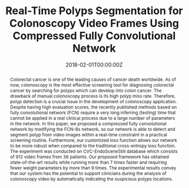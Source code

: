 ---
title: "Real-Time Polyps Segmentation for Colonoscopy Video Frames Using Compressed Fully Convolutional Network"
authors:
- I. Wichakam
- admin
- C. Udomcharoenchaikit
- P. Vateekul

date: "2018-02-01T00:00:00Z"
doi: ""

author_notes:
- ""
- ""
- ""
- ""
- ""
- ""
- ""
- ""

# Schedule page publish date (NOT publication's date).
publishDate: "2018-02-01T00:00:00Z"

# Publication type.
# Legend: 0 = Uncategorized; 1 = Conference paper; 2 = Journal article;
# 3 = Preprint / Working Paper; 4 = Report; 5 = Book; 6 = Book section;
# 7 = Thesis; 8 = Patent
publication_types: ["1"]

# Publication name and optional abbreviated publication name.
publication: In *International Conference on Multimedia Modeling* **MMM 2018**
publication_short: In *International Conference on Multimedia Modeling* **MMM 2018**

abstract: Colorectal cancer is one of the leading causes of cancer death worldwide. As of now, colonoscopy is the most effective screening tool for diagnosing colorectal cancer by searching for polyps which can develop into colon cancer. The drawback of manual colonoscopy process is its high polyp miss rate. Therefore, polyp detection is a crucial issue in the development of colonoscopy application. Despite having high evaluation scores, the recently published methods based on fully convolutional network (FCN) require a very long inferring (testing) time that cannot be applied in a real clinical process due to a large number of parameters in the network. In this paper, we proposed a compressed fully convolutional network by modifying the FCN-8s network, so our network is able to detect and segment polyp from video images within a real-time constraint in a practical screening routine. Furthermore, our customized loss function allows our network to be more robust when compared to the traditional cross-entropy loss function. The experiment was conducted on CVC-EndoSceneStill database which consists of 912 video frames from 36 patients. Our proposed framework has obtained state-of-the-art results while running more than 7 times faster and requiring fewer weight parameters by more than 9 times. The experimental results convey that our system has the potential to support clinicians during the analysis of colonoscopy video by automatically indicating the suspicious polyps locations.

# Summary. An optional shortened abstract.
summary: Colorectal cancer is one of the leading causes of cancer death worldwide. As of now, colonoscopy is the most effective screening tool for diagnosing colorectal cancer by searching for polyps which can develop into colon cancer. The drawback of manual colonoscopy process is its high polyp miss rate. Therefore, polyp detection is a crucial issue in the development of colonoscopy application. Despite having high evaluation scores, the recently published methods based on fully convolutional network (FCN) require a very long inferring (testing) time that cannot be applied in a real clinical process due to a large number of parameters in the network. In this paper, we proposed a compressed fully convolutional network by modifying the FCN-8s network, so our network is able to detect and segment polyp from video images within a real-time constraint in a practical screening routine. Furthermore, our customized loss function allows our network to be more robust when compared to the traditional cross-entropy loss function. The experiment was conducted on CVC-EndoSceneStill database which consists of 912 video frames from 36 patients. Our proposed framework has obtained state-of-the-art results while running more than 7 times faster and requiring fewer weight parameters by more than 9 times. The experimental results convey that our system has the potential to support clinicians during the analysis of colonoscopy video by automatically indicating the suspicious polyps locations.

tags:
- Colorectal Cancer
- Fully Convolutional Network
- CVC-EndoSceneStill
- Colonoscopy Video

featured: true

links:
# - name: Videos
#   url: https://www.youtube.com/channel/UCNzeAAPyZaX4EDr720q5msg
# - name: ICML talk
#   url: https://www.facebook.com/watch/live/?v=355035025132741&ref=watch_permalink
# - name: IEEE Spectrum article
#   url: https://spectrum.ieee.org/tech-talk/computing/software/deepmind-teaches-ai-teamwork
# - name: ACM
#   url: https://dl.acm.org/doi/10.1007/978-3-031-51023-6_3
# - name: ArXiv
#   url: https://arxiv.org/pdf/2305.04743
url_pdf: https://link.springer.com/chapter/10.1007/978-3-319-73603-7_32
url_code: https://github.com/kaopanboonyuen
url_dataset: ''
url_poster: ''
url_project: ''
url_slides: ''
url_source: ''
url_video: ''

# Featured image
# To use, add an image named `featured.jpg/png` to your page's folder. 
image:
  caption: ''
  focal_point: Center
  preview_only: false

# Associated Projects (optional).
#   Associate this publication with one or more of your projects.
#   Simply enter your project's folder or file name without extension.
#   E.g. `internal-project` references `content/project/internal-project/index.md`.
#   Otherwise, set `projects: []`.
projects: []

# Slides (optional).
#   Associate this publication with Markdown slides.
#   Simply enter your slide deck's filename without extension.
#   E.g. `slides: "example"` references `content/slides/example/index.md`.
#   Otherwise, set `slides: ""`.
slides: ""
---